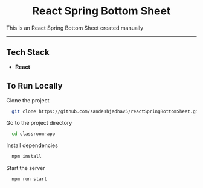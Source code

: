 <h1 align="center">React Spring Bottom Sheet</h1>

This is an React Spring Bottom Sheet created manually 
<hr/>



<h2>Tech Stack</h2>

- **React**


## To Run Locally

Clone the project

```bash
  git clone https://github.com/sandeshjadhav5/reactSpringBottomSheet.git
```

Go to the project directory

```bash
  cd classroom-app
```

Install dependencies

```bash
  npm install
```

Start the server

```bash
  npm run start
```





